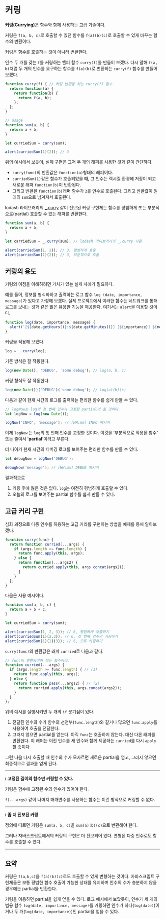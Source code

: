# 커링
<strong>커링(Currying)</strong>은 함수와 함께 사용하는 고급 기술이다.

커링은 `f(a, b, c)`로 호출할 수 있던 함수를 `f(a)(b)(c)`로 호출할 수 있게 바꾸는 함수의 변환이다.

커링은 함수를 호출하는 것이 아니라 변환한다.

인수 두 개를 갖는 `f`를 커링하는 헬퍼 함수 `curry(f)`를 만들어 보겠다. 다시 말해 `f(a, b)`처럼 두 개의 인수를 요구하는 함수를 `f(a)(b)`로 변환하는 `curry(f)` 함수를 만들어 보겠다.
```js
function curry(f) { // 커링 변환을 하는 curry(f) 함수
  return function(a) {
    return function(b) {
      return f(a, b);
    };
  };
}

// usage
function sum(a, b) {
  return a + b;
}

let curriedSum = curry(sum);

alert(curriedSum(1)(2)); // 3
```
위의 예시에서 보듯이, 실제 구현은 그저 두 개의 래퍼를 사용한 것과 같이 간단하다.
- `curry(func)`의 반환값은 `function(a)`형태의 래퍼이다.
- `curriedSum(1)`같은 함수가 호출되었을 때, 그 인수는 렉시컬 환경에 저장이 되고 새로운 래퍼 `function(b)`이 반환된다.
- 그리고 반환된 `function(b)`래퍼 함수가 `2`를 인수로 호출된다. 그리고 반환값이 원래의 `sum`으로 넘겨져서 호출된다.

lodash 라이브러리의 [_.curry](https://lodash.com/docs#curry) 같이 진보된 커링 구현체는 함수를 평범하게 또는 부분적으로(partial) 호출할 수 있는 래퍼를 반환한다.
```js
function sum(a, b) {
  return a + b;
}

let carriedSum = _.curry(sum); // lodash 라이브러리의 _.curry 사용

alert(carriedSum(1, 2)); // 3, 평범하게 호출
alert(carriedSum(1)(2)); // 3, 부분적으로 호출
```

## 커링의 용도
커링의 이점을 이해하려면 가치가 있는 실제 사례가 필요하다.

예를 들어, 정보를 형식화하고 출력하는 로그 함수 `log (date, importance, message)`가 있다고 가정해 보겠다. 실제 프로젝트에서 이러한 함수는 네트워크를 통해 로그를 보내는 것과 같은 많은 유용한 기능을 제공한다. 여기서는 `alert`을 이용할 것이다.
```js
function log(date, importance, message) {
  alert(`[${date.getHours()}:${date.getMinutes()}] [${importance}] ${message}`);
}
```
커링을 적용해 보겠다.
```js
log = _.curry(log);
```
기존 방식은 잘 작동한다.
```js
log(new Date(), 'DEBUG', 'some debug'); // log(a, b, c)
```
커링 형식도 잘 작동한다.
```js
log(new Date())('DEBUG')('some debug'); // log(a)(b)(c)
```
다음과 같이 현재 시간의 로그를 출력하는 편리한 함수를 쉽게 만들 수 있다.
```js
// logNow는 log의 첫 번째 인수가 고정된 partial이 될 것이다.
let logNow = log(new Date());

logNow('INFO', 'message'); // [HH:mm] INFO 메시지
```
이제 `logNow` 는 `log`의 첫 번째 인수를 고정한 것이다. 이것을 '부분적으로 적용된 함수' 또는 줄여서 '**partial**'이라고 부른다.

더 나아가 현재 시간의 디버깅 로그를 보여주는 편리한 함수를 만들 수 있다.
```js
let debugNow = logNow('DEBUG');

debugNow('message'); // [HH:mm] DEBUG 메시지
```
결과적으로
1. 커링 후에 잃은 것은 없다. `log`는 여전히 평범하게 호출할 수 있다.
2. 오늘의 로그를 보여주는 partial 함수를 쉽게 만들 수 있다.

## 고급 커리 구현
심화 과정으로 다중 인수를 허용하는 고급 커리를 구현하는 방법을 예제를 통해 알아보겠다.
```js
function curry(func) {
  return function curried(...args) {
    if (args.length >= func.length) {
      return func.apply(this, args);
    } else {
      return function(...args2) {
        return curried.apply(this, args.concat(args2));
      }
    }
  };
}
```
다음은 사용 예시이다.
```js
function sum(a, b, c) {
  return a + b + c;
}

let curriedSum = curry(sum);

alert(curriedSum(1, 2, 3)); // 6, 평범하게 호출하기
alert(curriedSum(1)(2,3)); // 6, 첫 번째 인수만 커링하기
alert(curriedSum(1)(2)(3)); // 6, 모두 커링하기
```
`curry(func)`의 반환값은 래퍼 `curried`로 다음과 같다.
```js
// func이 변환되어야 하는 함수이다.
function curried(...args) {
  if (args.length >= func.length) { // (1)
    return func.apply(this, args);
  } else {
    return function pass(...args2) { // (2)
      return curried.apply(this, args.concat(args2));
    }
  }
};
```
위의 예시를 실행시키면 두 개의 `if` 분기점이 있다.

1. 전달된 인수의 수가 함수의 선언부(`func.length`)와 같거나 많으면 `func.apply`를 사용하여 호출을 전달한다.
2. 그러지 않으면 partial를 얻는다. 아직 `func`는 호출하지 않는다. 대신 다른 래퍼를 반환한다. 이 래퍼는 이전 인수를 새 인수와 함께 제공하는 `curried`를 다시 `apply`할 것이다.

그런 다음 다시 호출할 때 인수의 수가 모자르면 새로운 partial을 얻고, 그러지 않으면 최종적으로 결과를 얻게 된다.

---
:information_source: **고정된 길이의 함수만 커링할 수 있다.**

커링은 함수에 고정된 수의 인수가 있어야 한다.

`f(...args)` 같이 나머지 매개변수를 사용하는 함수는 이런 방식으로 커링할 수 없다.

---
:information_source:  **좀 더 진보된 커링**

정의에 따르면 커링은 `sum(a, b, c)`을 `sum(a)(b)(c)`으로 변환해야 한다.

그러나 자바스크립트에서의 커링의 구현은 더 진보되어 있다. 변형된 다중 인수로도 함수를 호출할 수 있다.

---

## 요약
커링은 `f(a,b,c)`을 `f(a)(b)(c)`로도 호출할 수 있게 변형하는 것이다. 자바스크립트 구현체들은 보통 평범한 함수 호출이 가능한 상태를 유지하며 인수의 수가 충분하지 않을 경우에는 partial을 반환한다.

커링을 이용하면 partial을 쉽게 얻을 수 있다. 로그 예시에서 보았듯이, 인수가 세 개의 범용 함수 `log(date, importance, message)`를 커링하면 인수가 하나(`log(date)`)이거나 두 개(`log(date, importance)`)인 partial을 얻을 수 있다.
